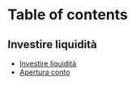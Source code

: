 # Table of contents

## Investire liquidità

* [Investire liquidità](README.md)
* [Apertura conto](investire-liquidita/apertura-conto.md)
